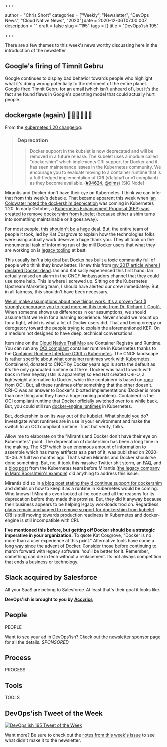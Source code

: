 +++

author = "Chris Short"
categories = ["Weekly", "Newsletter", "DevOps News", "Cloud Native News", "2020"]
date = 2020-12-06T07:00:00Z
description = ""
draft = false
slug = "195"
tags = []
title = "DevOps'ish 195"

+++

There are a few themes to this week's news worthy discussing here in the introduction of the newsletter

## Google's firing of Timnit Gebru

Google continues to display bad behavior towards people who highlight what it's doing wrong potentially to the detriment of the entire planet. Google fired Timnit Gebru for an email (which isn't unheard of), but it's the fact she found flaws in Google's operating model that could actually hurt people. 

## dockergate (again) 🤦‍♂️🤦‍♂️🤦‍♂️

From the [Kubernetes 1.20 changelog](https://github.com/kubernetes/kubernetes/blob/master/CHANGELOG/CHANGELOG-1.20.md):

> ### Deprecation
> > Docker support in the kubelet is now deprecated and will be removed in a future release. The kubelet uses a module called "dockershim" which implements CRI support for Docker and it has seen maintenance issues in the Kubernetes community. We encourage you to evaluate moving to a container runtime that is a full-fledged implementation of CRI (v1alpha1 or v1 compliant) as they become available. ([#94624](https://github.com/kubernetes/kubernetes/pull/94624), [@dims](https://github.com/dims)) [SIG Node]

Mirantis and Docker don't have their eye on Kubernetes. I think we can infer that from this week's debacle. That became apparent this week when [Ian Coldwater noted the dockershim deprecation](https://twitter.com/iancoldwater/status/1334161889476157442) was coming in Kubernetes 1.20. In early October, a [Kubernetes Enhancement Proposal (KEP) was created to remove dockershim from kubelet](https://github.com/kubernetes/enhancements/tree/master/keps/sig-node/1985-remove-dockershim) (because either a shim turns into something maintainable or it goes away).

For most people, [this shouldn't be a huge deal](https://kubernetes.io/blog/2020/12/02/dont-panic-kubernetes-and-docker/). But, the entire team of people it took, led by Kat Cosgrove to explain how the technologies folks were using actually work deserve a huge thank you. They all took on the monumental task of informing run of the mill Docker users that what they are working on is [legacy tooling](https://twitter.com/mlbiam/status/1335238217168203776) at best.

This usually isn't a big deal but Docker has built a toxic community full of people who think they know better. I knew this from [my 2017 article where I declared Docker dead](https://chrisshort.net/docker-inc-is-dead/). Ian and Kat sadly experienced this first hand. Ian actually raised an alarm in the CNCF Ambassadors channel that they could use some help. This is where I screwed up. Sitting on the Kubernetes Upstream Marketing team, I should have alerted our crew immediately. But, in all fairness, this shouldn't have been necessary.

[We all make assumptions about how things work. It's a proven fact (I strongly encourage you to read more on this topic from Dr. Richard I. Cook).](https://queue.acm.org/detail.cfm?id=3380777) When someone shows us differences in our assumptions, we should assume that we're in for a learning experience. Never should we mount up for a fight, which is what a lot of Docker users did. That and being creepy or derogatory toward the people trying to explain the aforementioned KEP. On a medium not designed to have deep, technical conversations.

Item nine on the [Cloud Native Trail Map](https://raw.githubusercontent.com/cncf/trailmap/master/CNCF_TrailMap_latest.pdf) are Container Registry and Runtime. You can run any [OCI compliant](https://opencontainers.org/) container runtime in Kubernetes thanks to the [Container Runtime Interface (CRI) in Kubernetes](https://kubernetes.io/blog/2016/12/container-runtime-interface-cri-in-kubernetes/). The CNCF landscape is rather [specific about what container runtimes work with Kubernetes](https://landscape.cncf.io/category=container-runtime&format=card-mode&grouping=category). Containerd, donated to CNCF by Docker years ago is sorta the default as it's the only graduated runtime out there. Docker was hard to work with back in their heyday (still is apparently) so Red Hat created CRI-O, a lightweight alternative to Docker, which like containerd is based on [runc](https://github.com/opencontainers/runc) from OCI. But, all these runtimes offer something that the other doesn't. CRI-O was an answer to Docker's bloated implementations (Docker is more than one thing and they have a huge naming problem). Containerd is the OCI compliant runtime that Docker officially switched over to a while back. But, you could still run [docker-engine runtimes](http://petty.company/products/container-runtime) in Kubernetes.

But, dockershim is on its way out of the kubelet. What should you do? Investigate what runtimes are in use in your environment and make the switch to an OCI compliant runtime. Trust but verify, folks.

Allow me to elaborate on the "Mirantis and Docker don't have their eye on Kubernetes" point. The deprecation of dockershim has been a long time in the making. The KEP which is an enormous amount of information to assemble which has many artifacts as a part of it, was published on 2020-10-06. A full two months ago. That's when Mirantis and Docker should've done something. But, no, it took this massive Twitter shit storm, an [FAQ](https://kubernetes.io/blog/2020/12/02/dockershim-faq/), and a [blog post](https://kubernetes.io/blog/2020/12/02/dont-panic-kubernetes-and-docker/) from the Kubernetes team before Mirantis ([the legacy company in Marc Boorshtein's example](https://twitter.com/mlbiam/status/1335238217168203776)) did anything to address this issue.

Mirantis did so in [a blog post stating they'd continue support for dockershim](https://www.mirantis.com/blog/mirantis-to-take-over-support-of-kubernetes-dockershim-2/) and details on how to keep it as a runtime in Kubernetes would be coming. Who knows if Mirantis even looked at the code and all the reasons for its deprecation before they made this promise. But, they did it anyway because their business appears to be helping legacy workloads trod on. Regardless, [plans remain unchanged to remove support for dockershim from kubelet](https://twitter.com/dims/status/1335262856187695105). CRI is still moving towards production readiness in Kubernetes and docker-engine is still incompatible with CRI.

**I've mentioned this before, but getting off Docker should be a strategic imperative in your organization.** To quote Kat Cosgrove, "Docker is no more than a user experience at this point." Alternative tools have come a long way since the advent of Docker. Consider those before continuing to march forward with legacy software. You'll be better for it. Remember, something can die in tech without a replacement. Its not always competition that ends a business or technology.

## Slack acquired by Salesforce

All your SaaS are belong to Salesforce. At least that's their goal it looks like.

**DevOps'ish is brought to you by** [**Accurics**](https://www.accurics.com/?utm_source=newsletter&utm_medium=devopsish&utm_campaign=195)

## People

PEOPLE

Want to see your ad in DevOps'ish? Check out the [newsletter sponsor](https://devopsish.com/sponsor/) page for all the details. *SPONSORED*

## Process

PROCESS

## Tools

TOOLS

## DevOps'ish Tweet of the Week

[![DevOps'ish 195 Tweet of the Week](/images/195-devopsish-tweet-of-the-week.png)](https://twitter.com/Dixie3Flatline/status/1333549755952087040)

Want more? Be sure to check out the [notes from this week's issue](https://devopsish.com/195/notes/) to see what didn't make it to the newsletter.
